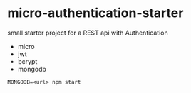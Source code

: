 # micro-authentication-starter

small starter project for a REST api with Authentication

* micro
* jwt
* bcrypt
* mongodb

```
MONGODB=<url> npm start
```
